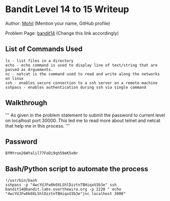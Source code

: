 # Bandit Level 14 to 15 Writeup

Author: [Mohil](https://github.com/mohil2003) (Mention your name, GitHub profile)

Problem Page: [bandit14](https://overthewire.org/bandit/bandit14) (Change this link accordingly)

## List of Commands Used
```
ls - list files in a directory
echo - echo command is used to display line of text/string that are passed as Arguements.
nc - netcat is the command used to read and write along the networks on linux
ssh - enables secure connection to a ssh server on a remote machine
sshpass - enables authentication during ssh via single command 
```

## Walkthrough
'''
As given in the problem statement to submit the password to  current level on localhost port 30000.
This led me to read more about telnet and netcat that help me in this process. 
'''

## Password
`BfMYroe26WYalil77FoDi9qh59eK5xNr`

## Bash/Python script to automate the process
```
!/usr/bin/bash
sshpass -p "4wcYUJFw0k0XLShlDzztnTBHiqxU3b3e" ssh bandit14@bandit.labs.overthewire.org -p 2220 " echo "4wcYUJFw0k0XLShlDzztnTBHiqxU3b3e"|nc localhost 3000"
```